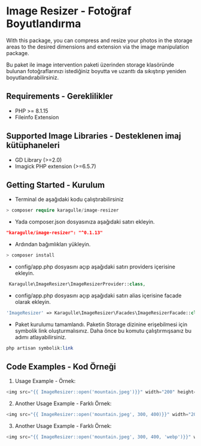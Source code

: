 # Image Resizer - Fotoğraf Boyutlandırma

With this package, you can compress and resize your photos in the storage areas to the desired dimensions and extension via the image manipulation package.

Bu paket ile image intervention paketi üzerinden storage klasöründe bulunan fotoğraflarınızı istediğiniz boyutta ve uzanttı da sıkıştırıp yeniden boyutlandırabilirsiniz.

## Requirements - Gereklilikler

- PHP >= 8.1.15
- Fileinfo Extension

## Supported Image Libraries - Desteklenen imaj kütüphaneleri

- GD Library (>=2.0)
- Imagick PHP extension (>=6.5.7)

## Getting Started - Kurulum

- Terminal de aşağıdaki kodu çalıştırabilirsiniz
```php
> composer require karagulle/image-resizer
```

- Yada composer.json dosyasınıza aşağıdaki satırı ekleyin.
```json
"karagulle/image-resizer": "^0.1.13"
```

- Ardından bağımlıkları yükleyin.
```php
> composer install
```

- config/app.php dosyasını açıp aşağıdaki satırı providers içerisine ekleyin.
```php
 Karagulle\ImageResizer\ImageResizerProvider::class,
```

- config/app.php dosyasını açıp aşağıdaki satırı alias içerisine facade olarak ekleyin.
```php
'ImageResizer' => Karagulle\ImageResizer\Facades\ImageResizerFacade::class
```

- Paket kurulumu tamamlandı. Paketin Storage dizinine erişebilmesi için symbolik link oluşturmalısınız. Daha önce bu komutu çalıştırmışsanız bu adımı atlayabilirsiniz.
```php
php artisan symbolik:link
```

## Code Examples - Kod Örneği

1. Usage Example - Örnek:
```php
<img src="{{ ImageResizer::open('mountain.jpeg')}}" width="200" height="200" alt="">
```

2. Another Usage Example - Farklı Örnek:
```php
<img src="{{ ImageResizer::open('mountain.jpeg', 300, 400)}}" width="200" height="200" alt="">
```

3. Another Usage Example - Farklı Örnek:
```php
<img src="{{ ImageResizer::open('mountain.jpeg', 300, 400, 'webp')}}" width="200" height="200" alt="">
```
